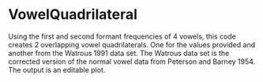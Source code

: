 # VowelQuadrilateral
Using the first and second formant frequencies of 4 vowels, this code creates 2 overlapping vowel quadrilaterals. One for the values provided and another from the Watrous 1991 data set. The Watrous data set is the corrected version of the normal vowel data from Peterson and Barney 1954. The output is an editable plot.
